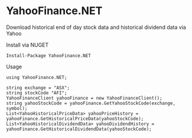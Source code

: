 # YahooFinance.NET
Download historical end of day stock data and historical dividend data via Yahoo

Install via NUGET
```
Install-Package YahooFinance.NET
```

Usage
```
using YahooFinance.NET;

string exchange = "ASX";
string stockCode "AFI";
YahooFinanceClient yahooFinance = new YahooFinanceClient();
string yahooStockCode = yahooFinance.GetYahooStockCode(exchange, symbol);
List<YahooHistoricalPriceData> yahooPriceHistory = yahooFinance.GetHistoricalPriceData(yahooStockCode);
List<YahooHistoricalDividendData> yahooDividendHistory = yahooFinance.GetHistoricalDividendData(yahooStockCode);
```
